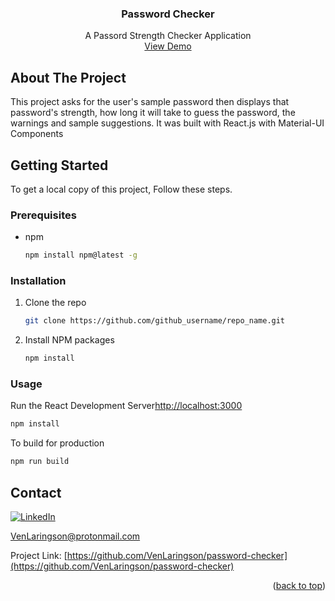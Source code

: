 <div align="center">
  <h3 align="center">Password Checker</h3>
  <p align="center">
    A Passord Strength Checker Application
    <br />
    <a href="https://pass-checker.herokuapp.com/">View Demo</a>
  </p>
</div>

<!-- ABOUT THE PROJECT -->
## About The Project
This project asks for the user's sample password then displays that password's strength, how long it will take to guess the password, the warnings and sample suggestions. It was built with React.js with Material-UI Components


<!-- GETTING STARTED -->
## Getting Started
To get a local copy of this project, Follow these steps.

### Prerequisites
* npm
  ```sh
  npm install npm@latest -g
  ```

### Installation
1. Clone the repo
   ```sh
   git clone https://github.com/github_username/repo_name.git
   ```
2. Install NPM packages
   ```sh
   npm install
   ```

### Usage
Run the React Development Server[http://localhost:3000](http://localhost:3000)
   ```sh
   npm install
   ```
To build for production
   ```sh
   npm run build
   ```

<!-- CONTACT -->
## Contact

[![LinkedIn][linkedin-shield]][linkedin-url]

VenLaringson@protonmail.com

Project Link: [https://github.com/VenLaringson/password-checker](https://github.com/VenLaringson/password-checker)

<p align="right">(<a href="#top">back to top</a>)</p>

[linkedin-shield]: https://img.shields.io/badge/-LinkedIn-black.svg?style=for-the-badge&logo=linkedin&colorB=555
[linkedin-url]: https://linkedin.com/in/edzven